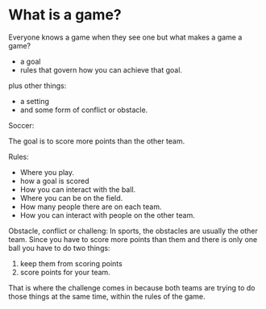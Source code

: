 # What is a game?

Everyone knows a game when they see one but what makes a game a game?

+ a goal
+ rules that govern how you can achieve that goal.

plus other things:
+ a setting
+ and some form of conflict or obstacle.



Soccer:

The goal is to score more points than the other team.

Rules:  
+ Where you play.
+ how a goal is scored
+ How you can interact with the ball.
+ Where you can be on the field.
+ How many people there are on each team.
+ How you can interact with people on the other team.

Obstacle, conflict or challeng:
In sports, the obstacles are usually the other team. Since you have to score more points 
than them and there is only one ball you have to do two things: 

1. keep them from scoring points
2. score points for your team.

That is where the challenge comes in because both teams are trying to do those things
at the same time, within the rules of the game.
